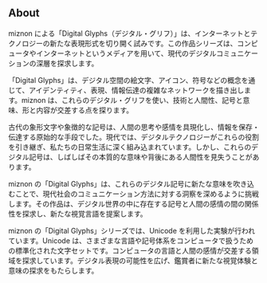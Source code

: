 ## About

miznon による「Digital Glyphs（デジタル・グリフ）」は、インターネットとテクノロジーの新たな表現形式を切り開く試みです。この作品シリーズは、コンピュータやインターネットというメディアを用いて、現代のデジタルコミュニケーションの深層を探求します。

「Digital Glyphs」は、デジタル空間の絵文字、アイコン、符号などの概念を通じて、アイデンティティ、表現、情報伝達の複雑なネットワークを描き出します。miznon は、これらのデジタル・グリフを使い、技術と人間性、記号と意味、形と内容が交差する点を探ります。

古代の象形文字や象徴的な記号は、人間の思考や感情を具現化し、情報を保存・伝達する原始的な手段でした。現代では、デジタルテクノロジーがこれらの役割を引き継ぎ、私たちの日常生活に深く組み込まれています。しかし、これらのデジタル記号は、しばしばその本質的な意味や背後にある人間性を見失うことがあります。

miznon の「Digital Glyphs」は、これらのデジタル記号に新たな意味を吹き込むことで、現代社会のコミュニケーション方法に対する洞察を深めるように挑戦します。その作品は、デジタル世界の中に存在する記号と人間の感情の間の関係性を探求し、新たな視覚言語を提案します。

miznon の「Digital Glyphs」シリーズでは、Unicode を利用した実験が行われています。Unicode は、さまざまな言語や記号体系をコンピュータで扱うための標準化された文字セットです。コンピュータの言語と人間の感情が交差する領域を探求しています。デジタル表現の可能性を広げ、鑑賞者に新たな視覚体験と意味の探求をもたらします。
